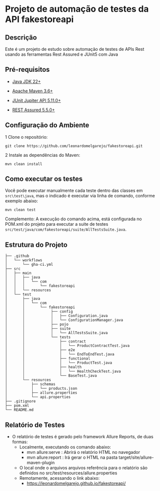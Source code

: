 # Projeto de automação de testes da API fakestoreapi

## Descrição

Este é um projeto de estudo sobre automação de testes de APIs Rest usando as ferramentas Rest Assured e JUnit5 com Java

## Pré-requisitos

* [Java JDK 22+](https://www.oracle.com/pt/java/technologies/javase/jdk11-archive-downloads.html)

* [Apache Maven 3.6+](https://maven.apache.org/docs/3.6.0/release-notes.html)

* [JUnit Jupiter API 5.11.0+](https://testng.org/)

* [REST Assured 5.5.0+](https://www.selenium.dev/)

## Configuração do Ambiente

1 Clone o repositório:
```
git clone https://github.com/leonardomelgarejo/fakestoreapi.git
```

2 Instale as dependências do Maven:
```
mvn clean install
```

## Como executar os testes

Você pode executar manualmente cada teste dentro das classes em `src\test\java`, mas o indicado é executar via linha de comando, conforme exemplo abaixo:
```
mvn clean test
```
Complemento: A execução do comando acima, está configurada no POM.xml do projeto para executar a suite de testes `src/test/java/com/fakestoreapi/suite/AllTestsSuite.java`.

## Estrutura do Projeto

```plaintext
├── .github
│   └── workflows
│       └── gha-ci.yml
├── src
│   ├── main
│   │   ├── java
│   │   │   └── com
│   │   │       └── fakestoreapi
│   │   └── resources                   
│   └── test
│       ├── java
│       │   └── com
│       │       └── fakestoreapi
│       │            ├── config
│       │            │   ├── Configuration.java
│       │            │   └── ConfigurationManager.java
│       │            ├── pojo
│       │            ├── suite
│       │            │   └── AllTestsSuite.java
│       │            └── tests
│       │                ├── contract
│       │                │   └── ProductContractTest.java
│       │                ├── e2e
│       │                │   └── EndToEndTest.java
│       │                ├── functional
│       │                │   └── ProductTest.java
│       │                ├── health
│       │                │   └── HealthCheckTest.java
│       │                └── BaseTest.java
│       └── resources
│           ├── schemas
│           │   └── products.json
│           ├── allure.properties
│           └── api.properties
├── .gitignore
├── pom.xml
└── README.md
```

## Relatório de Testes

* O relatório de testes é gerado pelo framework Allure Reports, de duas formas:
    * Localmente, executando os comando abaixo:
      * mvn allure:serve : Abrirá o relatório HTML no navegador
      * mvn allure:report : Irá gerar o HTML na pasta target/site/allure-maven-plugin
    * O local onde o arquivos arquivos referência para o relatório são definidos no src/test/resources/allure.properties
    * Remotamente, acessando o link abaixo:
      * https://leonardomelgarejo.github.io/fakestoreapi/
    
